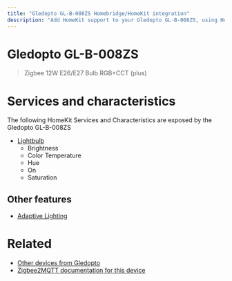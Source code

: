 ```yaml
---
title: "Gledopto GL-B-008ZS Homebridge/HomeKit integration"
description: "Add HomeKit support to your Gledopto GL-B-008ZS, using Homebridge, Zigbee2MQTT and homebridge-z2m."
---
```

<!---
This file has been GENERATED using src/docgen/docgen.ts
DO NOT EDIT THIS FILE MANUALLY!
-->
# Gledopto GL-B-008ZS
> Zigbee 12W E26/E27 Bulb RGB+CCT (plus)


# Services and characteristics
The following HomeKit Services and Characteristics are exposed by
the Gledopto GL-B-008ZS

* [Lightbulb](../../light.md)
  * Brightness
  * Color Temperature
  * Hue
  * On
  * Saturation

## Other features
* [Adaptive Lighting](../../light.md)

# Related
* [Other devices from Gledopto](../index.md#gledopto)
* [Zigbee2MQTT documentation for this device](https://www.zigbee2mqtt.io/devices/GL-B-008ZS.html)
